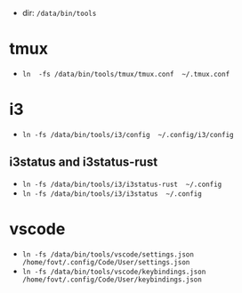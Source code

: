 - dir: `/data/bin/tools`
# tmux
- `ln  -fs /data/bin/tools/tmux/tmux.conf  ~/.tmux.conf`

# i3
 - `ln -fs /data/bin/tools/i3/config  ~/.config/i3/config`
## i3status and i3status-rust
- `ln -fs /data/bin/tools/i3/i3status-rust  ~/.config`
- `ln -fs /data/bin/tools/i3/i3status  ~/.config`

# vscode
- `ln -fs /data/bin/tools/vscode/settings.json  /home/fovt/.config/Code/User/settings.json`
- `ln -fs /data/bin/tools/vscode/keybindings.json  /home/fovt/.config/Code/User/keybindings.json`
